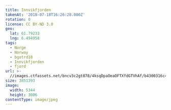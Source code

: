 ```yaml
---
title: Innvikfjorden
takenAt: '2018-07-18T16:26:28.000Z'
rotation: 0
license: CC BY-ND 3.0
geo:
  lat: 61.79233
  lng: 6.494958
tags:
  - Norge
  - Norway
  - bgotrd18
  - Innvikfjorden
  - fjord
url: >-
  //images.ctfassets.net/bncv3c2gt878/4ksqDpaOeaOFTXfdGTVhAf/b4300316c4583c6f0edcbc455b0d1514/innvikfjorden_43859354171_o
size: 3851393
image:
  width: 5344
  height: 3006
contentType: image/jpeg
---
```


